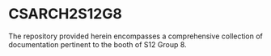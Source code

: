 # CSARCH2S12G8
 The repository provided herein encompasses a comprehensive collection of documentation pertinent to the booth of S12 Group 8.
